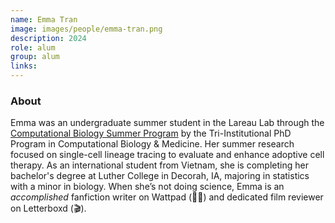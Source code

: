 ```yaml
---
name: Emma Tran
image: images/people/emma-tran.png
description: 2024
role: alum
group: alum
links:
---
```


### About

Emma was an undergraduate summer student in the Lareau Lab through the 
[Computational Biology Summer Program](https://www.mskcc.org/education-training/summer-scientific-undergraduate-programs/computational-biology-summer-program-cbsp) 
by the Tri-Institutional PhD Program in Computational Biology & Medicine. 
Her summer research focused on single-cell lineage tracing to evaluate and 
enhance adoptive cell therapy. As an international student from Vietnam, 
she is completing her bachelor's degree at Luther College in Decorah, IA, 
majoring in statistics with a minor in biology. When she’s not doing science, 
Emma is an _accomplished_ fanfiction writer on Wattpad (✍🏼) and 
dedicated film reviewer on Letterboxd (🎬).